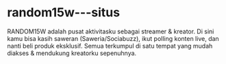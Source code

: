# random15w---situs
RANDOM15W adalah pusat aktivitasku sebagai streamer &amp; kreator. Di sini kamu bisa kasih saweran (Saweria/Sociabuzz), ikut polling konten live, dan nanti beli produk eksklusif. Semua terkumpul di satu tempat yang mudah diakses &amp; mendukung kreatorku sepenuhnya.
